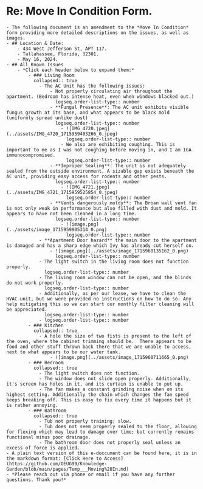 # **Re: Move In Condition Form.**
	- The following document is an amendment to the *Move In Condition* form providing more detailed descriptions on the issues, as well as images.
	- ## Location & Date:
		- 434 West Jefferson St, APT 117.
		- Tallahassee, Florida, 32301.
		- May 16, 2024.
	- ## All Known Issues
		- *Click each header below to expand them:*
			- ### Living Room
			  collapsed:: true
				- The AC Unit has the following issues:
					- Not properly circulating air throughout the apartment. (Bedroom has intense heat, even when windows blacked out.)
					  logseq.order-list-type:: number
					- **Fungal Presence**: The AC unit exhibits visible fungus growth at its base, and what appears to be black mold (uniformly spread unlike dust)
					  logseq.order-list-type:: number
						- ![IMG_4720.jpeg](../assets/IMG_4720_1715959403266_0.jpeg)
						  logseq.order-list-type:: number
						- We also are exhibiting coughing. This is important to me as I was not coughing before moving in, and I am IGA immunocompromised.
						  logseq.order-list-type:: number
					- **Improper Sealing**: The unit is not adequately sealed from the outside environment. A sizable gap exists beneath the AC unit, providing easy access for rodents and other pests. 
					  logseq.order-list-type:: number
						- ![IMG_4721.jpeg](../assets/IMG_4721_1715959525854_0.jpeg)
						  logseq.order-list-type:: number
					- **Vents dangerously moldy**: The Broan wall vent fan is not only weak in performance but also filled with dust and mold. It appears to have not been cleaned in a long time.
					  logseq.order-list-type:: number
						- ![image.png](../assets/image_1715959905314_0.png)
						  logseq.order-list-type:: number
				- **Apartment Door hazard** the main door to the apartment is damaged and has a sharp edge which Ivy has already cut herself on.
					- ![image.png](../assets/image_1715960135162_0.png)
					  logseq.order-list-type:: number
				- The light switch in the living room does not function properly.
				  logseq.order-list-type:: number
				- The living room window can not be open, and the blinds do not work properly.
				  logseq.order-list-type:: number
				- Additionally, as per our lease, we have to clean the HVAC unit, but we were provided no instructions on how to do so. Any help mitigating this so we can start our monthly filter cleaning will be appreciated. 
				  logseq.order-list-type:: number
				- logseq.order-list-type:: number
			- ### Kitchen
			  collapsed:: true
				- A hole the size of two fists is present to the left of the oven, where the cabinet trimming should be.  There appears to be food and other stuff thrown back there that we are unable to access, next to what appears to be our water tank.
					- ![image.png](../assets/image_1715960711665_0.png)
			- ### Bedroom
			  collapsed:: true
				- The light switch does not function.
				- The window does not slide open properly. Additionally, it's screen has holes in it, and its curtain is unable to put up.
				- The fan makes a constant grinding noise when on its highest setting. Additionally the chain which changes the fan speed keeps breaking off. This is easy to fix every time it happens but it is rather annoying.
			- ### Bathroom
			  collapsed:: true
				- Tub not properly training; slow.
				- Tub does not seem properly sealed to the floor, allowing for flexing which may lead to damage over time; but currently remains functional minus poor drainage.
				- The bathroom door does not properly seal unless an excess of force is applied.
	- A plain text version of this e-doccument can be found here, it is in the markdown format: [Click Here to Access](https://github.com/OEUG99/Knowledge-Garden/blob/main/pages/Temp___Moving%20In.md)
	- *Please reach out via phone or email if you have any further questions. Thank you!*